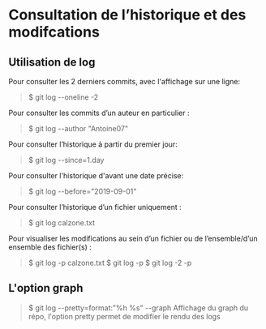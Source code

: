# Consultation de l’historique et des modifcations
## Utilisation de log
Pour consulter les 2 derniers commits, avec l'affichage sur une ligne:
> $ git log --oneline -2

Pour consulter les commits d’un auteur en particulier :
> $ git log --author "Antoine07"

Pour consulter l’historique à partir du premier jour:
> $ git log --since=1.day

Pour consulter l'historique d'avant une date précise:
> $ git log --before="2019-09-01"

Pour consulter l’historique d’un fichier uniquement :
> $ git log calzone.txt

Pour visualiser les modifications au sein d’un fichier ou de
l’ensemble/d’un ensemble des fichier(s) :
> $ git log -p calzone.txt
> $ git log -p
> $ git log -2 -p

## L'option graph
> $ git log --pretty=format:"%h %s" --graph
Affichage du graph du répo, l'option pretty permet de modifier le rendu des logs